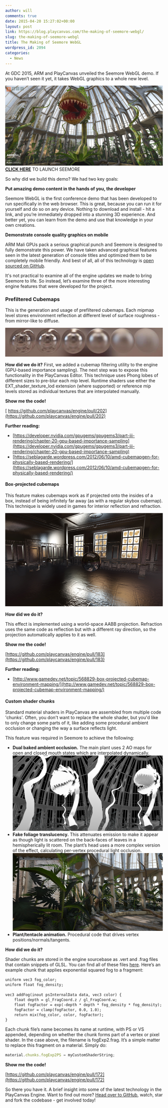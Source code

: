```yaml
---
author: will
comments: true
date: 2015-04-20 15:27:02+00:00
layout: post
link: https://blog.playcanvas.com/the-making-of-seemore-webgl/
slug: the-making-of-seemore-webgl
title: The Making of Seemore WebGL
wordpress_id: 2094
categories:
  - News
---
```


At GDC 2015, ARM and PlayCanvas unveiled the Seemore WebGL demo. If you haven’t seen it yet, it takes WebGL graphics to a whole new level.

[![seemore](/assets/media/seemore.jpg)](/assets/media/seemore.jpg)
[**CLICK HERE**](http://seemore.playcanvas.com)
TO LAUNCH SEEMORE

So why did we build this demo? We had two key goals:

**Put amazing demo content in the hands of you, the developer**

Seemore WebGL is the first conference demo that has been developed to run specifically in the web browser. This is great, because you can run it for yourself and do so on any device. Nothing to download and install - hit a link, and you’re immediately dropped into a stunning 3D experience. And better yet, you can learn from the demo and use that knowledge in your own creations.

**Demonstrate console quality graphics on mobile**

ARM Mali GPUs pack a serious graphical punch and Seemore is designed to fully demonstrate this power. We have taken advanced graphical features seen in the latest generation of console titles and optimized them to be completely mobile friendly. And best of all, all of this technology is [open sourced on GitHub](https://github.com/playcanvas/engine).

It's not practical to examine all of the engine updates we made to bring Seemore to life. So instead, let’s examine three of the more interesting engine features that were developed for the project.

### Prefiltered Cubemaps

This is the generation and usage of prefiltered cubemaps. Each mipmap level stores environment reflection at different level of surface roughness - from mirror-like to diffuse.

[![prefilter](/assets/media/prefilter.jpg)](/assets/media/prefilter.jpg)

**How did we do it?**
First, we added a cubemap filtering utility to the engine (GPU-based importance sampling). The next step was to expose this functionality in the PlayCanvas Editor. This technique uses Phong lobes of different sizes to pre-blur each mip level. Runtime shaders use either the EXT_shader_texture_lod extension (where supported) or reference mip levels stored as individual textures that are interpolated manually.

**Show me the code!**

[ https://github.com/playcanvas/engine/pull/202](https://github.com/playcanvas/engine/pull/202)

**Further reading:**

- [https://developer.nvidia.com/gpugems/gpugems3/part-iii-rendering/chapter-20-gpu-based-importance-sampling](https://developer.nvidia.com/gpugems/gpugems3/part-iii-rendering/chapter-20-gpu-based-importance-sampling)
- [https://seblagarde.wordpress.com/2012/06/10/amd-cubemapgen-for-physically-based-rendering/](https://seblagarde.wordpress.com/2012/06/10/amd-cubemapgen-for-physically-based-rendering/)

#### Box-projected cubemaps

This feature makes cubemaps work as if projected onto the insides of a box, instead of being infinitely far away (as with a regular skybox cubemap). This technique is widely used in games for interior reflection and refraction.

[![bpcem34](/assets/media/bpcem34.jpg)](/assets/media/bpcem34.jpg)

**How did we do it?**

This effect is implemented using a world-space AABB projection. Refraction uses the same code as reflection but with a different ray direction, so the projection automatically applies to it as well.

**Show me the code!**

[https://github.com/playcanvas/engine/pull/183](https://github.com/playcanvas/engine/pull/183)

**Further reading:**

- [http://www.gamedev.net/topic/568829-box-projected-cubemap-environment-mapping/](http://www.gamedev.net/topic/568829-box-projected-cubemap-environment-mapping/)

#### Custom shader chunks

Standard material shaders in PlayCanvas are assembled from multiple code 'chunks'. Often, you don't want to replace the whole shader, but you'd like to only change some parts of it, like adding some procedural ambient occlusion or changing the way a surface reflects light.

This feature was required in Seemore to achieve the following:

- **Dual baked ambient occlusion.** The main plant uses 2 AO maps for open and closed mouth states which are interpolated dynamically.
  [![AO](/assets/media/seemore-ao.jpg)](/assets/media/seemore-ao.jpg)
- **Fake foliage translucency.** This attenuates emission to make it appear as though light is scattered on the back-faces of leaves in a hemispherically lit room. The plant’s head uses a more complex version of the effect, calculating per-vertex procedural light occlusion.
  [![fol](/assets/media/seemore-foliage.jpg)](/assets/media/seemore-foliage.jpg)
- **Plant/tentacle animation.** Procedural code that drives vertex positions/normals/tangents.

**How did we do it?**

Shader chunks are stored in the engine sourcebase as .vert and .frag files that contain snippets of GLSL. You can find all of these files [here](https://github.com/playcanvas/engine/tree/main/src/scene/shader-lib/chunks). Here’s an example chunk that applies exponential squared fog to a fragment:

```
uniform vec3 fog_color;
uniform float fog_density;

vec3 addFog(inout psInternalData data, vec3 color) {
    float depth = gl_FragCoord.z / gl_FragCoord.w;
    float fogFactor = exp(-depth * depth * fog_density * fog_density);
    fogFactor = clamp(fogFactor, 0.0, 1.0);
    return mix(fog_color, color, fogFactor);
}
```

Each chunk file’s name becomes its name at runtime, with PS or VS appended, depending on whether the chunk forms part of a vertex or pixel shader. In the case above, the filename is fogExp2.frag. It’s a simple matter to replace this fragment on a material. Simply do:

```javascript
material.chunks.fogExp2PS = myCustomShaderString;
```

**Show me the code!**

[https://github.com/playcanvas/engine/pull/172](https://github.com/playcanvas/engine/pull/172)

So there you have it. A brief insight into some of the latest technology in the PlayCanvas Engine. Want to find out more? [Head over to GitHub](https://github.com/playcanvas/engine), watch, star and fork the codebase - get involved today!
